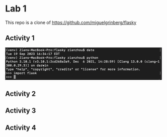 # Lab 1
This repo is a clone of https://github.com/miguelgrinberg/flasky
## Activity 1
![A1](screenshots/a1.png)
## Activity 2
## Activity 3
## Activity 4